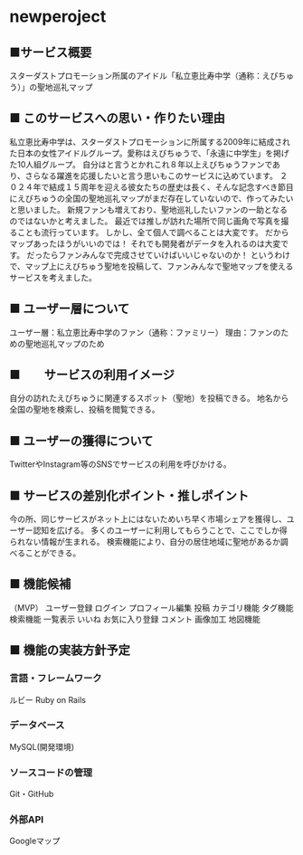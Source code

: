 # newperoject
## ■サービス概要
スターダストプロモーション所属のアイドル「私立恵比寿中学（通称：えびちゅう）」の聖地巡礼マップ


## ■ このサービスへの思い・作りたい理由
私立恵比寿中学は、スターダストプロモーションに所属する2009年に結成された日本の女性アイドルグループ。愛称はえびちゅうで、「永遠に中学生」を掲げた10人組グループ。
自分はと言うとかれこれ８年以上えびちゅうファンであり、さらなる躍進を応援したいと言う思いもこのサービスに込めています。
２０２４年で結成１５周年を迎える彼女たちの歴史は長く、そんな記念すべき節目にえびちゅうの全国の聖地巡礼マップがまだ存在していないので、作ってみたいと思いました。
新規ファンも増えており、聖地巡礼したいファンの一助となるのではないかと考えました。
最近では推しが訪れた場所で同じ画角で写真を撮ることも流行っています。
しかし、全て個人で調べることは大変です。
だからマップあったほうがいいのでは！
それでも開発者がデータを入れるのは大変です。
だったらファンみんなで完成させていけばいいじゃないのか！
というわけで、マップ上にえびちゅう聖地を投稿して、ファンみんなで聖地マップを使えるサービスを考えました。

## ■ ユーザー層について
ユーザー層：私立恵比寿中学のファン（通称：ファミリー）
理由：ファンのための聖地巡礼マップのため

## ■　　サービスの利用イメージ
自分の訪れたえびちゅうに関連するスポット（聖地）を投稿できる。
地名から全国の聖地を検索し、投稿を閲覧できる。

## ■ ユーザーの獲得について
TwitterやInstagram等のSNSでサービスの利用を呼びかける。

## ■ サービスの差別化ポイント・推しポイント
今の所、同じサービスがネット上にはないためいち早く市場シェアを獲得し、ユーザー認知を広げる。
多くのユーザーに利用してもらうことで、ここでしか得られない情報が生まれる。
検索機能により、自分の居住地域に聖地があるか調べることができる。

## ■ 機能候補
（MVP）
ユーザー登録
ログイン
プロフィール編集
投稿
カテゴリ機能
タグ機能
検索機能
一覧表示
いいね
お気に入り登録
コメント
画像加工
地図機能

## ■ 機能の実装方針予定
### 言語・フレームワーク
ルビー 
Ruby on Rails 
### データベース
MySQL(開発環境)
### ソースコードの管理
Git・GitHub
### 外部API
Googleマップ
